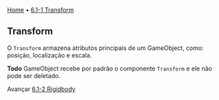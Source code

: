 [Home](../HomePT.md) • [6.1-1 Transform](#)

## Transform

O `Transform` armazena atributos principais de um GameObject, como: posição, localização e escala.

**Todo** GameObject recebe por padrão o componente `Transform` e ele não pode ser deletado.

Avançar [6.1-2 Rigidbody](./6.1.3.rigidbody.md)
